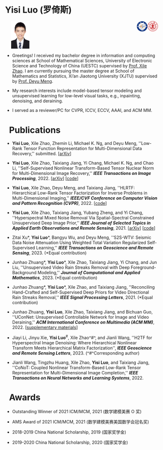 Yisi Luo (罗倚斯)
======

&nbsp;&nbsp;&nbsp;&nbsp;&nbsp;<img src="me.jpg" width="12%" align="center"><img src="xtju.jpg" width="6.8%" align="right">&nbsp;&nbsp;&nbsp;&nbsp;&nbsp;<img src="uestc4.jpg" width="7%" align="right">

- Greetings! I received my bachelor degree in information and computing sciences at School of Mathematical Sciences, University of Electronic Science and Technology of China (UESTC) supervised by [Prof. Xile Zhao](https://zhaoxile.github.io). I am currently pursuing the master degree at School of Mathematics and Statistics, Xi’an Jiaotong University (XJTU) supervised by [Prof. Deyu Meng](https://gr.xjtu.edu.cn/en/web/dymeng).

- My research interests include model-based tensor modeling and unsupervised learning for low-level visual tasks, e.g., inpainting, denoising, and deraining. 
- I served as a reviewer/PC for CVPR, ICCV, ECCV, AAAI, and ACM MM.

&nbsp;&nbsp;Publications
======
- **Yisi Luo**, Xile Zhao, Zhemin Li, Michael K. Ng, and Deyu Meng, ''Low-Rank Tensor Function Representation for Multi-Dimensional Data Recovery,'' submitted. [<a href="https://arxiv.org/abs/2212.00262">arXiv</a>]

- **Yisi Luo**, Xile Zhao, Taixiang Jiang, Yi Chang, Michael K. Ng, and Chao Li, ''Self-Supervised Nonlinear Transform-Based Tensor Nuclear Norm for Multi-Dimensional Image Recovery,'' ***IEEE Transactions on Image Processing***, 2022. [<a href="https://arxiv.org/abs/2105.14320">arXiv</a>] [<a href="https://github.com/YisiLuo/S2NTNN">code</a>]

- **Yisi Luo**, Xile Zhao, Deyu Meng, and Taixiang Jiang, ''HLRTF: Hierarchical Low-Rank Tensor Factorization for Inverse Problems in Multi-Dimensional Imaging,'' ***IEEE/CVF Conference on Computer Vision and Pattern Recognition (CVPR)***, 2022. [<a href="https://github.com/YisiLuo/HLRTF">code</a>]

- **Yisi Luo**, Xile Zhao, Taixiang Jiang, Yubang Zheng, and Yi Chang, ''Hyperspectral Mixed Noise Removal Via Spatial-Spectral Constrained Unsupervised Deep Image Prior,'' ***IEEE Journal of Selected Topics in Applied Earth Observations and Remote Sensing***, 2021. [<a href="https://arxiv.org/abs/2008.09753">arXiv</a>] [<a href="https://github.com/YisiLuo/S2DIP">code</a>]

- Zitai Xu\*, **Yisi Luo**\*, Bangyu Wu, and Deyu Meng, ''S2S-WTV: Seismic Data Noise Attenuation Using Weighted Total Variation Regularized Self-Supervised Learning,'' ***IEEE Transactions on Geoscience and Remote Sensing***, 2023. (\*Equal contribution)

- Junhao Zhuang\*, **Yisi Luo**\*, Xile Zhao, Taixiang Jiang, Yi Chang, and Jun Liu, ''Unsupervised Video Rain Streaks Removal with Deep Foreground-Background Modeling,'' ***Journal of Computational and Applied Mathematics***, 2023. (\*Equal contribution)

- Junhao Zhuang\*, **Yisi Luo**\*, Xile Zhao, and Taixiang Jiang, ''Reconciling Hand-Crafted and Self-Supervised Deep Priors for Video Directional Rain Streaks Removal,'' ***IEEE Signal Processing Letters***, 2021. (\*Equal contribution)

- Junhao Zhuang, **Yisi Luo**, Xile Zhao, Taixiang Jiang, and Bichuan Guo, ''UConNet: Unsupervised Controllable Network for Image and Video Deraining,'' ***ACM International Conference on Multimedia (ACM MM)***, 2022. [<a href="https://raw.githubusercontent.com/YisiLuo/YisiLuo.github.io/master/supplementary_materials.pdf">supplementary materials</a>]

- Jiayi Li, Jinyu Xie, **Yisi Luo**<sup>\#</sup>, Xile Zhao^\#^, and Jianli Wang, ''H2TF for Hyperspectral Image Denoising: Where Hierarchical Nonlinear Transform Meets Hierarchical Matrix Factorization'', ***IEEE Geoscience and Remote Sensing Letters***, 2023. (^\#^Corresponding author)

- Jianli Wang, Tingzhu Huang, Xile Zhao, **Yisi Luo**, and Taixiang Jiang, ''CoNoT: Coupled Nonlinear Transform-Based Low-Rank Tensor Representation for Multi-Dimensional Image Completion,'' ***IEEE Transactions on Neural Networks and Learning Systems***, 2022.

&nbsp;&nbsp;Awards
======
- Outstanding Winner of 2021 ICM/MCM, 2021 (数学建模美赛 O 奖)

- AMS Award of 2021 ICM/MCM, 2021 (数学建模美赛美国数学会冠名奖)

- 2018-2019 China National Scholarship, 2019 (国家奖学金) 

- 2019-2020 China National Scholarship, 2020 (国家奖学金)


